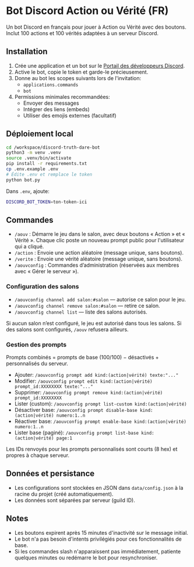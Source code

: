 # Bot Discord Action ou Vérité (FR)

Un bot Discord en français pour jouer à Action ou Vérité avec des boutons. Inclut 100 actions et 100 vérités adaptées à un serveur Discord.

## Installation

1. Crée une application et un bot sur le [Portail des développeurs Discord](https://discord.com/developers/applications).
2. Active le bot, copie le token et garde-le précieusement.
3. Donne au bot les scopes suivants lors de l'invitation:
   - `applications.commands`
   - `bot`
4. Permissions minimales recommandées:
   - Envoyer des messages
   - Intégrer des liens (embeds)
   - Utiliser des emojis externes (facultatif)

## Déploiement local

```bash
cd /workspace/discord-truth-dare-bot
python3 -m venv .venv
source .venv/bin/activate
pip install -r requirements.txt
cp .env.example .env
# Édite .env et remplace le token
python bot.py
```

Dans `.env`, ajoute:

```bash
DISCORD_BOT_TOKEN=ton-token-ici
```

## Commandes

- `/aouv` : Démarre le jeu dans le salon, avec deux boutons « Action » et « Vérité ». Chaque clic poste un nouveau prompt public pour l'utilisateur qui a cliqué.
- `/action` : Envoie une action aléatoire (message unique, sans boutons).
- `/verite` : Envoie une vérité aléatoire (message unique, sans boutons).
- `/aouvconfig` : Commandes d’administration (réservées aux membres avec « Gérer le serveur »).

### Configuration des salons

- `/aouvconfig channel add salon:#salon` — autorise ce salon pour le jeu.
- `/aouvconfig channel remove salon:#salon` — retire ce salon.
- `/aouvconfig channel list` — liste des salons autorisés.

Si aucun salon n’est configuré, le jeu est autorisé dans tous les salons. Si des salons sont configurés, `/aouv` refusera ailleurs.

### Gestion des prompts

Prompts combinés = prompts de base (100/100) − désactivés + personnalisés du serveur.

- Ajouter: `/aouvconfig prompt add kind:(action|vérité) texte:"..."`
- Modifier: `/aouvconfig prompt edit kind:(action|vérité) prompt_id:XXXXXXXX texte:"..."`
- Supprimer: `/aouvconfig prompt remove kind:(action|vérité) prompt_id:XXXXXXXX`
- Lister (custom): `/aouvconfig prompt list-custom kind:(action|vérité)`
- Désactiver base: `/aouvconfig prompt disable-base kind:(action|vérité) numero:1..n`
- Réactiver base: `/aouvconfig prompt enable-base kind:(action|vérité) numero:1..n`
- Lister base (paginé): `/aouvconfig prompt list-base kind:(action|vérité) page:1`

Les IDs renvoyés pour les prompts personnalisés sont courts (8 hex) et propres à chaque serveur.

## Données et persistance

- Les configurations sont stockées en JSON dans `data/config.json` à la racine du projet (créé automatiquement).
- Les données sont séparées par serveur (guild ID).

## Notes

- Les boutons expirent après 15 minutes d'inactivité sur le message initial.
- Le bot n'a pas besoin d'intents privilégiés pour ces fonctionnalités de base.
- Si les commandes slash n'apparaissent pas immédiatement, patiente quelques minutes ou redémarre le bot pour resynchroniser.